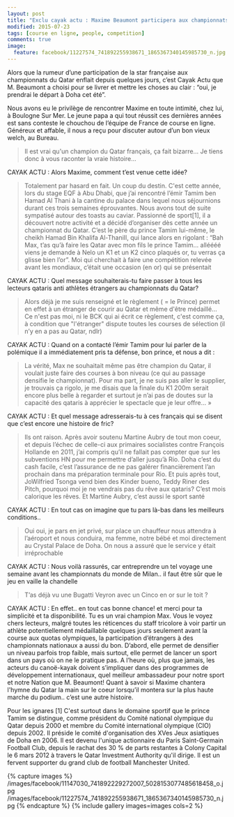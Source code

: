 ```yaml
---
layout: post
title: "Exclu cayak actu : Maxime Beaumont participera aux championnats du qatar au mois d'aout"
modified: 2015-07-23
tags: [course en ligne, people, competition]
comments: true
image:
  feature: facebook/11227574_741892255938671_1865367340145985730_n.jpg
---
```


Alors que la rumeur d’une participation de la star française aux championnats du Qatar enflait depuis quelques jours, c’est Cayak Actu que M. Beaumont a choisi pour se livrer et mettre les choses au clair : “oui, je prendrai le départ à Doha cet été”.

Nous avons eu le privilège de rencontrer Maxime en toute intimité, chez lui, à Boulogne Sur Mer. Le jeune papa a qui tout réussit ces dernières années est sans conteste le chouchou de l’équipe de France de course en ligne. Généreux et affable, il nous a reçu pour discuter autour d’un bon vieux welch, au Bureau.

> Il est vrai qu'un champion du Qatar français, ça fait bizarre...  Je tiens donc à vous raconter la vraie histoire...

CAYAK ACTU : Alors Maxime, comment t’est venue cette idée?

>  Totalement par hasard en fait. Un coup du destin. C'est cette année, lors du stage EQF à Abu Dhabi, que j’ai rencontré l’émir Tamim ben Hamad Al Thani à la cantine du palace dans lequel nous séjournions durant ces trois semaines éprouvantes. Nous avons tout de suite sympatisé autour des toasts au caviar. Passionné de sport[1], il a découvert notre activité et a décidé d’organiser dès cette année un championnat du Qatar. C’est le père du prince Tamim lui-même, le cheikh Hamad Bin Khalifa Al-ThaniIl, qui lance alors en rigolant : “Bah Max, t’as qu’à faire les Qatar avec mon fils le prince Tamim… alléééé viens je demande à Nelo un K1 et un K2 cinco plaqués or, tu verras ça glisse bien l’or”. Moi qui cherchait à faire une compétition relevée avant les mondiaux, c’était une occasion (en or) qui se présentait

CAYAK ACTU : Quel message souhaiterais-tu faire passer à tous les lecteurs qataris anti athlètes étrangers au championnats du Qatar?

> Alors déjà je me suis renseigné et le règlement ( = le Prince) permet en effet à un étranger de courir au Qatar et même d'être médaillé... Ce n'est pas moi, ni le BCK qui ai écrit ce règlement, c'est comme ça, à condition que "l'étranger" dispute toutes les courses de sélection (il n’y en a pas au Qatar, ndlr)

CAYAK ACTU : Quand on a contacté l’émir Tamim pour lui parler de la polémique il a immédiatement pris ta défense, bon prince, et nous a dit :

> La vérité, Max ne souhaitait même pas être champion du Qatar, il voulait juste faire des courses à bon niveau (ce qui au passage densifie le championnat). Pour ma part, je ne suis pas aller le supplier, je trouvais ça rigolo, je me disais que la finale du K1 200m serait encore plus belle à regarder et surtout je n’ai pas de doutes sur la capacité des qataris à apprécier le spectacle que je leur offre… »

CAYAK ACTU : Et quel message adresserais-tu à ces français qui se disent que c’est encore une histoire de fric?

> Ils ont raison. Après avoir soutenu Martine Aubry de tout mon coeur, et depuis l’échec de celle-ci aux primaires socialistes contre François Hollande en 2011, j’ai compris qu’il ne fallait pas compter que sur les subventions HN pour me permettre d’aller jusqu’à Rio. Doha c’est du cash facile, c’est l’assurance de ne pas galérer financièrement l’an prochain dans ma préparation terminale pour Rio. Et puis après tout, JoWilfried Tsonga vend bien des Kinder bueno, Teddy Riner des Pitch, pourquoi moi je ne vendrais pas du rêve aux qataris? C’est mois calorique les rêves. Et Martine Aubry, c’est aussi le sport santé

CAYAK ACTU : En tout cas on imagine que tu pars là-bas dans les meilleurs conditions..

> Oui oui, je pars en jet privé, sur place un chauffeur nous attendra à l’aéroport et nous conduira, ma femme, notre bébé et moi directement au Crystal Palace de Doha. On nous a assuré que le service y était irréprochable

CAYAK ACTU : Nous voilà rassurés, car entreprendre un tel voyage une semaine avant les championnats du monde de Milan.. il faut être sûr que le jeu en vaille la chandelle

> T’as déjà vu une Bugatti Veyron avec un Cinco en or sur le toit ?

CAYAK ACTU : En effet.. en tout cas bonne chance! et merci pour ta simplicité et ta disponibilité. Tu es un vrai champion Max.
Vous le voyez chers lecteurs, malgré toutes les réticences du staff tricolore à voir partir un athlète potentiellement médaillable quelques jours seulement avant la course aux quotas olympiques, la participation d’étrangers à des championnats nationaux a aussi du bon. D’abord, elle permet de densifier un niveau parfois trop faible, mais surtout, elle permet de lancer un sport dans un pays où on ne le pratique pas. A l’heure où, plus que jamais, les acteurs du canoë-kayak doivent s’impliquer dans des programmes de développement internationaux, quel meilleur ambassadeur pour notre sport et notre Nation que M. Beaumont! Quant à savoir si Maxime chantera l'hymne du Qatar la main sur le coeur lorsqu’il montera sur la plus haute marche du podium.. c’est une autre histoire.

Pour les ignares [1] C'est surtout dans le domaine sportif que le prince Tamim se distingue, comme président du Comité national olympique du Qatar depuis 2000 et membre du Comité international olympique (CIO) depuis 2002. Il préside le comité d'organisation des XVes Jeux asiatiques de Doha en 2006. Il est devenu l'unique actionnaire du Paris Saint-Germain Football Club, depuis le rachat des 30 % de parts restantes à Colony Capital le 6 mars 2012 à travers le Qatar Investment Authority qu'il dirige. Il est un fervent supporter du grand club de football Manchester United.

{% capture images %}
/images/facebook/11147030_741892229272007_5028153077485618458_o.jpg
/images/facebook/11227574_741892255938671_1865367340145985730_n.jpg
{% endcapture %}
{% include gallery images=images cols=2 %}
